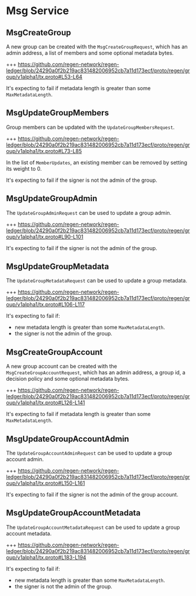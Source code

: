 <!--
order: 3
-->

# Msg Service

## MsgCreateGroup

A new group can be created with the `MsgCreateGroupRequest`, which has an admin address, a list of members and some optional metadata bytes.

+++ https://github.com/regen-network/regen-ledger/blob/24290a0f2b219ac831482006952cb7a11d173ecf/proto/regen/group/v1alpha1/tx.proto#L53-L64

It's expecting to fail if metadata length is greater than some `MaxMetadataLength`.

## MsgUpdateGroupMembers

Group members can be updated with the `UpdateGroupMembersRequest`.

+++ https://github.com/regen-network/regen-ledger/blob/24290a0f2b219ac831482006952cb7a11d173ecf/proto/regen/group/v1alpha1/tx.proto#L73-L85

In the list of `MemberUpdates`, an existing member can be removed by setting its weight to 0.

It's expecting to fail if the signer is not the admin of the group.

## MsgUpdateGroupAdmin

The `UpdateGroupAdminRequest` can be used to update a group admin.

+++ https://github.com/regen-network/regen-ledger/blob/24290a0f2b219ac831482006952cb7a11d173ecf/proto/regen/group/v1alpha1/tx.proto#L90-L101

It's expecting to fail if the signer is not the admin of the group.

## MsgUpdateGroupMetadata

The `UpdateGroupMetadataRequest` can be used to update a group metadata.

+++ https://github.com/regen-network/regen-ledger/blob/24290a0f2b219ac831482006952cb7a11d173ecf/proto/regen/group/v1alpha1/tx.proto#L106-L117

It's expecting to fail if:
- new metadata length is greater than some `MaxMetadataLength`.
- the signer is not the admin of the group.

## MsgCreateGroupAccount

A new group account can be created with the `MsgCreateGroupAccountRequest`, which has an admin address, a group id, a decision policy and some optional metadata bytes.

+++ https://github.com/regen-network/regen-ledger/blob/24290a0f2b219ac831482006952cb7a11d173ecf/proto/regen/group/v1alpha1/tx.proto#L126-L141

It's expecting to fail if metadata length is greater than some `MaxMetadataLength`.

## MsgUpdateGroupAccountAdmin

The `UpdateGroupAccountAdminRequest` can be used to update a group account admin.

+++ https://github.com/regen-network/regen-ledger/blob/24290a0f2b219ac831482006952cb7a11d173ecf/proto/regen/group/v1alpha1/tx.proto#L150-L161

It's expecting to fail if the signer is not the admin of the group account.

## MsgUpdateGroupAccountMetadata

The `UpdateGroupAccountMetadataRequest` can be used to update a group account metadata.

+++ https://github.com/regen-network/regen-ledger/blob/24290a0f2b219ac831482006952cb7a11d173ecf/proto/regen/group/v1alpha1/tx.proto#L183-L194

It's expecting to fail if:
- new metadata length is greater than some `MaxMetadataLength`.
- the signer is not the admin of the group.

